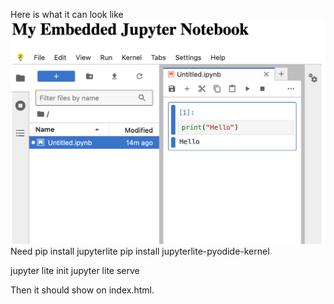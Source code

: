 Here is what it can look like
![alt text](image.png)
Need
pip install jupyterlite
pip install jupyterlite-pyodide-kernel

jupyter lite init
jupyter lite serve

Then it should show on index.html. 